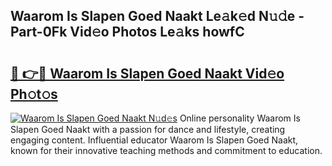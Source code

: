## Waarom Is Slapen Goed Naakt Le𝚊k𝚎d N𝚞𝚍e - Part-0Fk Vid𝚎o Photos Le𝚊ks howfC

# <h2><a href="http://fbah74b.evod.top/?m=Waarom+Is+Slapen+Goed+Naakt">🔗 👉🔴 Waarom Is Slapen Goed Naakt Vid𝚎o Ph𝚘t𝚘s</a></h2>

[![Waarom Is Slapen Goed Naakt N𝚞d𝚎s](https://i.imgur.com/8V9OHl7.gif)](http://fbah74b.evod.top/?m=Waarom+Is+Slapen+Goed+Naakt)
Online personality Waarom Is Slapen Goed Naakt with a passion for dance and lifestyle, creating engaging content. Influential educator Waarom Is Slapen Goed Naakt, known for their innovative teaching methods and commitment to education. 
